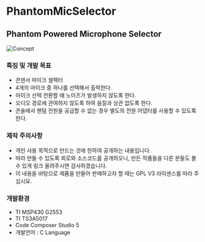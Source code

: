 PhantomMicSelector
==================

## Phantom Powered Microphone Selector

![Concept](https://farm4.staticflickr.com/3717/13571508884_6eedbb76a5.jpg)

### 특징 및 개발 목표
* 콘덴서 마이크 셀렉터
* 4개의 마이크 중 하나를 선택해서 출력한다.
* 마이크 선택 전환할 때 노이즈가 발생하지 않도록 한다.
* 오디오 경로에 관여하지 않도록 하여 음질과 상관 없도록 한다.
* 콘솔에서 팬텀 전원을 공급할 수 없는 경우 별도의 전원 어댑터를 사용할 수 있도록 한다.

### 제작 주의사항
* 개인 사용 목적으로 만드는 것에 한하여 공개하는 내용입니다.
* 따라 만들 수 있도록 회로와 소스코드를 공개하오니, 만든 작품들을 다른 분들도 볼 수 있게 링크 올려주시면 감사하겠습니다.
* 이 내용을 바탕으로 제품을 만들어 판매하고자 할 때는 GPL V3 라이센스를 따라 주십시요.

### 개발환경
* TI MSP430 G2553
* TI TS3A5017
* Code Composer Studio 5
* 개발언어 : C Language

